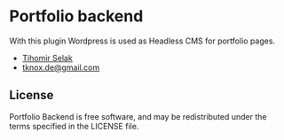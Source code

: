 # Portfolio backend

With this plugin Wordpress is used as Headless CMS for portfolio pages.

* [Tihomir Selak](www.tihomir-selak.from.hr)
* [tknox.de@gmail.com](tknox.de@gmail.com)

## License

Portfolio Backend is free software, and may be redistributed under the terms specified in the LICENSE file.
